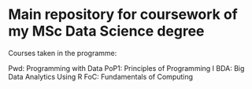 # Main repository for coursework of my MSc Data Science degree

Courses taken in the programme:

Pwd: Programming with Data
PoP1: Principles of Programming I
BDA: Big Data Analytics Using R
FoC: Fundamentals of Computing